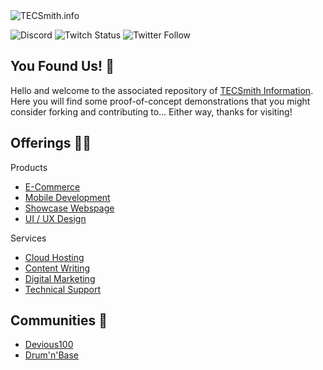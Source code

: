 <img src="https://www.tecsmith.info/assets/images/logo/large-light.png" alt="TECSmith.info" title="TECSmith" />

![Discord](https://img.shields.io/discord/803323840527728670?label=tecsmith&style=social) ![Twitch Status](https://img.shields.io/twitch/status/tecsmith?style=social) ![Twitter Follow](https://img.shields.io/twitter/follow/tecsmith_info?style=social)

## You Found Us! 🧙

Hello and welcome to the associated repository of [TECSmith Information](https://www.tecsmith.info). 
Here you will find some proof-of-concept demonstrations that you might consider forking and contributing to... Either way, thanks for visiting!

## Offerings 👩‍💻

Products
 * [E-Commerce](https://tecsmith.info/products/e-commerce?utm_medium=social&utm_source=github&utm_campaign=e-commerce)
 * [Mobile Development](https://tecsmith.info/products/mobile-development?utm_medium=social&utm_source=github&utm_campaign=mobile+development)
 * [Showcase Webspage](https://tecsmith.info/products/showcase-webpage?utm_medium=social&utm_source=github&utm_campaign=showcase+webpage)
 * [UI / UX Design](https://tecsmith.info/products/ui-ux-design?utm_medium=social&utm_source=github&utm_campaign=ui%2Fux+design)

Services
 * [Cloud Hosting](https://tecsmith.info/services/cloud-hosting?utm_medium=social&utm_source=github&utm_campaign=cloud+hosting)
 * [Content Writing](https://tecsmith.info/services/content-writing?utm_medium=social&utm_source=github&utm_campaign=content+writing)
 * [Digital Marketing](https://tecsmith.info/services/digital-marketing?utm_medium=social&utm_source=github&utm_campaign=digital+marketing)
 * [Technical Support](https://tecsmith.info/services/technical-support?utm_medium=social&utm_source=github&utm_campaign=technical+support)

## Communities 🍿

 * [Devious100](https://github.com/devious100)
 * [Drum'n'Base](https://github.com/tecsmith-info/drumnbase)
